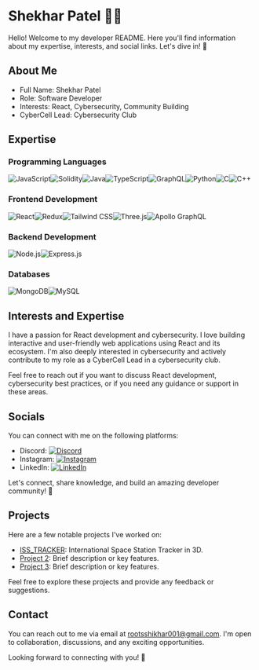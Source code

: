 # Shekhar Patel 👨‍💻

Hello! Welcome to my developer README. Here you'll find information about my expertise, interests, and social links. Let's dive in! 🚀

## About Me

- Full Name: Shekhar Patel
- Role: Software Developer
- Interests: React, Cybersecurity, Community Building
- CyberCell Lead: Cybersecurity Club

## Expertise
### Programming Languages

![JavaScript](https://img.shields.io/badge/JavaScript-%23323330.svg?style=flat-square&logo=javascript&logoColor=%23F7DF1E)![Solidity](https://img.shields.io/badge/Solidity-%23363636.svg?style=flat-square&logo=solidity&logoColor=white)![Java](https://img.shields.io/badge/Java-%23ED8B00.svg?style=flat-square&logo=java&logoColor=white)![TypeScript](https://img.shields.io/badge/TypeScript-%23007ACC.svg?style=flat-square&logo=typescript&logoColor=white)![GraphQL](https://img.shields.io/badge/GraphQL-E10098?style=flat-square&logo=graphql&logoColor=white)![Python](https://img.shields.io/badge/Python-3670A0?style=flat-square&logo=python&logoColor=white)![C](https://img.shields.io/badge/C-00599C?style=flat-square&logo=c&logoColor=white)![C++](https://img.shields.io/badge/C++-00599C?style=flat-square&logo=c%2B%2B&logoColor=white)

### Frontend Development

![React](https://img.shields.io/badge/React-%2320232a.svg?style=flat-square&logo=react&logoColor=%2361DAFB)![Redux](https://img.shields.io/badge/Redux-%23593d88.svg?style=flat-square&logo=redux&logoColor=white)![Tailwind CSS](https://img.shields.io/badge/Tailwind_CSS-%2338B2AC.svg?style=flat-square&logo=tailwind-css&logoColor=white)![Three.js](https://img.shields.io/badge/Three.js-black?style=flat-square&logo=three.js&logoColor=white)![Apollo GraphQL](https://img.shields.io/badge/Apollo_GraphQL-311C87?style=flat-square&logo=apollo-graphql)

### Backend Development

![Node.js](https://img.shields.io/badge/Node.js-6DA55F?style=flat-square&logo=node.js&logoColor=white)![Express.js](https://img.shields.io/badge/Express.js-%23404d59.svg?style=flat-square&logo=express&logoColor=%2361DAFB)

### Databases
![MongoDB](https://img.shields.io/badge/MongoDB-%234ea94b.svg?style=flat-square&logo=mongodb&logoColor=white)![MySQL](https://img.shields.io/badge/MySQL-%2300f.svg?style=flat-square&logo=mysql&logoColor=white)

## Interests and Expertise

I have a passion for React development and cybersecurity. I love building interactive and user-friendly web applications using React and its ecosystem. I'm also deeply interested in cybersecurity and actively contribute to my role as a CyberCell Lead in a cybersecurity club. 

Feel free to reach out if you want to discuss React development, cybersecurity best practices, or if you need any guidance or support in these areas.

## Socials

You can connect with me on the following platforms:

- Discord: [![Discord](https://img.shields.io/badge/Discord-%237289DA.svg?style=flat-square&logo=discord&logoColor=white)](https://discord.gg/duplix#9454)
- Instagram: [![Instagram](https://img.shields.io/badge/Instagram-%23E4405F.svg?style=flat-square&logo=Instagram&logoColor=white)](https://instagram.com/https://instagram.com/duplixx._?igshid=ZGUzMzM3NWJiOQ==)
- LinkedIn: [![LinkedIn](https://img.shields.io/badge/LinkedIn-%230077B5.svg?style=flat-square&logo=linkedin&logoColor=white)](https://linkedin.com/in/https://www.linkedin.com/in/shekhar-patel-149bb0224/)

Let's connect, share knowledge, and build an amazing developer community! 🤝

## Projects

Here are a few notable projects I've worked on:

- [ISS_TRACKER](https://github.com/duplixx/Iss_tracker): International Space Station Tracker in 3D.
- [Project 2](link-to-project-2): Brief description or key features.
- [Project 3](link-to-project-3): Brief description or key features.

Feel free to explore these projects and provide any feedback or suggestions.

## Contact

You can reach out to me via email at rootsshikhar001@gmail.com. I'm open to collaboration, discussions, and any exciting opportunities.

Looking forward to connecting with you! 📩

